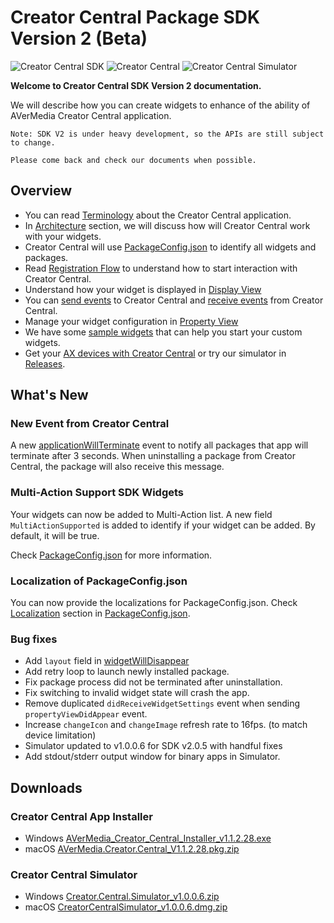 # Creator Central Package SDK Version 2 (Beta)
![Creator Central SDK](https://img.shields.io/badge/SDK-2.0.5-yellow)
![Creator Central](https://img.shields.io/badge/Creator%20Central-1.1.2.29-orange)
![Creator Central Simulator](https://img.shields.io/badge/Simulator-1.0.0.6-blue)

**Welcome to Creator Central SDK Version 2 documentation.**

We will describe how you can create widgets to enhance of the ability of AVerMedia Creator Central application.

```
Note: SDK V2 is under heavy development, so the APIs are still subject to change.

Please come back and check our documents when possible.
```

## Overview
- You can read [Terminology](https://github.com/AVerMedia-Technologies-Inc/CreatorCentralSDK/wiki/Terminology) about the Creator Central application.
- In [Architecture](https://github.com/AVerMedia-Technologies-Inc/CreatorCentralSDK/wiki/Architecture) section, we will discuss how will Creator Central work with your widgets.
- Creator Central will use [PackageConfig.json](https://github.com/AVerMedia-Technologies-Inc/CreatorCentralSDK/wiki/Package-Configuration) to identify all widgets and packages.
- Read [Registration Flow](https://github.com/AVerMedia-Technologies-Inc/CreatorCentralSDK/wiki/Registration-Flow) to understand how to start interaction with Creator Central.
- Understand how your widget is displayed in [Display View](https://github.com/AVerMedia-Technologies-Inc/CreatorCentralSDK/wiki/Display-View)
- You can [send events](https://github.com/AVerMedia-Technologies-Inc/CreatorCentralSDK/wiki/Send-Events-To-Creator-Central) to Creator Central and [receive events](https://github.com/AVerMedia-Technologies-Inc/CreatorCentralSDK/wiki/Receive-Events-from-Creator-Central) from Creator Central.
- Manage your widget configuration in [Property View](https://github.com/AVerMedia-Technologies-Inc/CreatorCentralSDK/wiki/Property-View)
- We have some [sample widgets](https://github.com/AVerMedia-Technologies-Inc/CreatorCentralSDK/wiki/Samples) that can help you start your custom widgets.
- Get your [AX devices with Creator Central](https://www.avermedia.com/gaming/creatorcentral) or try our simulator in [Releases](https://github.com/AVerMedia-Technologies-Inc/CreatorCentralSDK/releases).

## What's New

### New Event from Creator Central

A new [applicationWillTerminate](https://github.com/AVerMedia-Technologies-Inc/CreatorCentralSDK/wiki/Receive-Events-from-Creator-Central#get-package-settings) event to notify all packages that app will terminate after 3 seconds.
When uninstalling a package from Creator Central, the package will also receive this message.

### Multi-Action Support SDK Widgets

Your widgets can now be added to Multi-Action list.
A new field `MultiActionSupported` is added to identify if your widget can be added. By default, it will be true.

Check [PackageConfig.json](https://github.com/AVerMedia-Technologies-Inc/CreatorCentralSDK/wiki/Package-Configuration) for more information.

### Localization of PackageConfig.json

You can now provide the localizations for PackageConfig.json. Check [Localization](https://github.com/AVerMedia-Technologies-Inc/CreatorCentralSDK/wiki/Package-Configuration#localization) section in [PackageConfig.json](https://github.com/AVerMedia-Technologies-Inc/CreatorCentralSDK/wiki/Package-Configuration).

### Bug fixes

- Add `layout` field in [widgetWillDisappear](https://github.com/AVerMedia-Technologies-Inc/CreatorCentralSDK/wiki/Receive-Events-from-Creator-Central#widget-disappear)
- Add retry loop to launch newly installed package.
- Fix package process did not be terminated after uninstallation.
- Fix switching to invalid widget state will crash the app.
- Remove duplicated `didReceiveWidgetSettings` event when sending `propertyViewDidAppear` event.
- Increase `changeIcon` and `changeImage` refresh rate to 16fps. (to match device limitation)
- Simulator updated to v1.0.0.6 for SDK v2.0.5 with handful fixes
- Add stdout/stderr output window for binary apps in Simulator.

## Downloads
### Creator Central App Installer
- Windows [AVerMedia_Creator_Central_Installer_v1.1.2.28.exe](https://storage.avermedia.com/web_release_www/software/AVerMedia_Creator_Central_V1.1.2.28.exe)
- macOS [AVerMedia.Creator.Central_V1.1.2.28.pkg.zip](https://storage.avermedia.com/web_release_www/software/AVerMedia_Creator_Central_V1.1.2.28.pkg.zip)
### Creator Central Simulator
- Windows [Creator.Central.Simulator_v1.0.0.6.zip](https://github.com/AVerMedia-Technologies-Inc/CreatorCentralSDK/releases/download/SDK_v2.0.5/Creator.Central.Simulator_v1.0.0.6.zip)
- macOS [CreatorCentralSimulator_v1.0.0.6.dmg.zip](https://github.com/AVerMedia-Technologies-Inc/CreatorCentralSDK/releases/download/SDK_v2.0.5/CreatorCentralSimulator_v1.0.0.6.dmg.zip)

